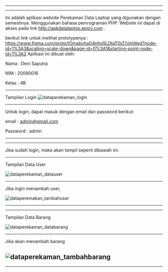 ----------------------------------------------------------------
----------------------------------------------------------------
Ini adalah aplikasi website Perekaman Data Leptop yang digunakan dengan semestinya. Menggunakan bahasa pemrograman PHP. Website ini dapat di akses pada link http://apkdatalaptop.epizy.com .

berikut link untuk melihat prototypenya :
https://www.figma.com/proto/tOmabvhaG4nhq5LDtaT0sT/Untitled?node-id=1%3A3&scaling=scale-down&page-id=0%3A1&starting-point-node-id=1%3A2
Aplikasi ini dibuat oleh:

Nama  : Deni Saputra

NIM   : 20090016

Kelas : 4B

----------------------------------------------------------------


Tampilan Login
![dataperekaman_login](https://user-images.githubusercontent.com/71999780/168934000-cd335350-2c80-4950-9f04-86d29a145506.png)

----------------------------------------------------------------
Untuk login, dapat masuk dengan email dan password berikut:


email    : admin@gmail.com

Password : admin




----------------------------------------------------------------
----------------------------------------------------------------

Jika sudah login, maka akan tampil seperti dibawah ini:

----------------------------------------------------------------
Tampilan Data User


![dataperekaman_datauser](https://user-images.githubusercontent.com/71999780/168935733-1b1e0b63-353d-4d7b-8234-c70f276b6c2b.png)

----------------------------------------------------------------
Jika ingin menambah user, 

![dataperemakan_tambahuser](https://user-images.githubusercontent.com/71999780/168936290-9c3af586-ae53-4ba0-ae35-db92f1250352.png)

----------------------------------------------------------------
----------------------------------------------------------------
Tampilan Data Barang


![dataperekaman_databarang](https://user-images.githubusercontent.com/71999780/168935736-e1b80a7b-ccd6-4fbd-9fe6-b6399e0d0d90.png)

----------------------------------------------------------------
Jika akan menambah barang

![dataperekaman_tambahbarang](https://user-images.githubusercontent.com/71999780/168936293-7989451f-61f4-42c2-a951-64fecaa1c9f2.png)
----------------------------------------------------------------
----------------------------------------------------------------
